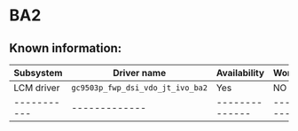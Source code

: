 # BA2

## Known information:
| Subsystem | Driver name | Availability | Working |
|-----------|-------------|--------------|---------|
| LCM driver | `gc9503p_fwp_dsi_vdo_jt_ivo_ba2` | Yes | NO |
|-----------|-------------|--------------|---------|
